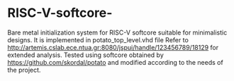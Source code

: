 # RISC-V-softcore-
Bare metal initialization system for RISC-V softcore suitable for minimalistic designs. It is implemented in  potato_top_level.vhd file
Refer to  http://artemis.cslab.ece.ntua.gr:8080/jspui/handle/123456789/18129 for extended analysis. 
Tested using softcore obtained by https://github.com/skordal/potato and modified according to the needs of the project. 

